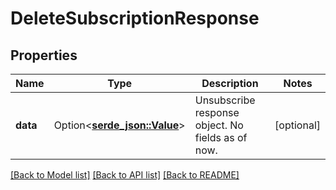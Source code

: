 # DeleteSubscriptionResponse

## Properties

Name | Type | Description | Notes
------------ | ------------- | ------------- | -------------
**data** | Option<[**serde_json::Value**](.md)> | Unsubscribe response object. No fields as of now. | [optional]

[[Back to Model list]](../README.md#documentation-for-models) [[Back to API list]](../README.md#documentation-for-api-endpoints) [[Back to README]](../README.md)


